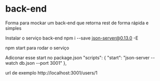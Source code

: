 # back-end

Forma para mockar um back-end que retorna rest de forma rápida e simples

Instalar o serviço back-end
npm i --save json-server@0.13.0 -E

npm start para rodar o serviço

Adiconar esse start no package.json
  "scripts": {
    "start": "json-server --watch db.json --port 3001"
  },

url de exemplo 
  http://localhost:3001/users/1